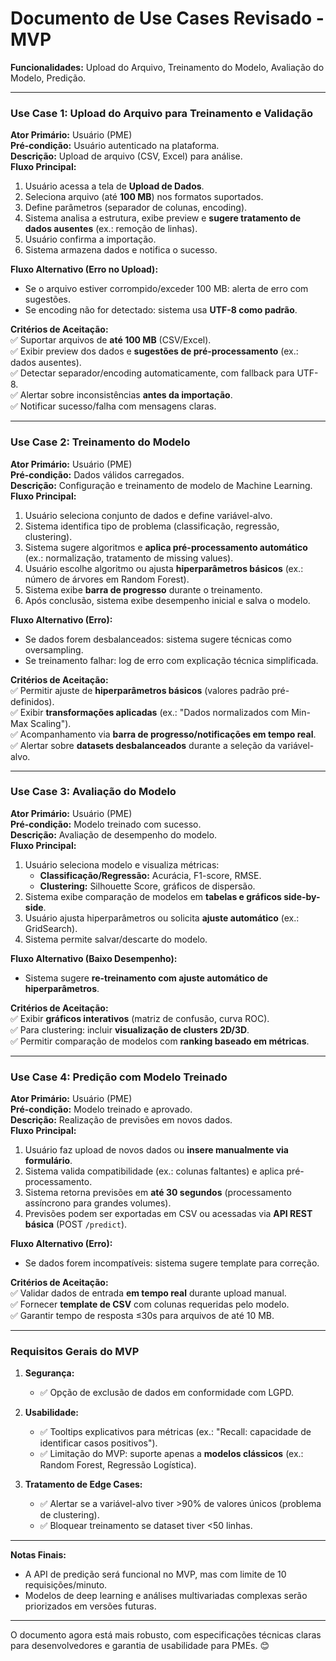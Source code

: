 # **Documento de Use Cases Revisado - MVP**  
**Funcionalidades:** Upload do Arquivo, Treinamento do Modelo, Avaliação do Modelo, Predição.  

---

### **Use Case 1: Upload do Arquivo para Treinamento e Validação**  
**Ator Primário:** Usuário (PME)  
**Pré-condição:** Usuário autenticado na plataforma.  
**Descrição:** Upload de arquivo (CSV, Excel) para análise.  
**Fluxo Principal:**  
1. Usuário acessa a tela de **Upload de Dados**.  
2. Seleciona arquivo (até **100 MB**) nos formatos suportados.  
3. Define parâmetros (separador de colunas, encoding).  
4. Sistema analisa a estrutura, exibe preview e **sugere tratamento de dados ausentes** (ex.: remoção de linhas).  
5. Usuário confirma a importação.  
6. Sistema armazena dados e notifica o sucesso.  

**Fluxo Alternativo (Erro no Upload):**  
- Se o arquivo estiver corrompido/exceder 100 MB: alerta de erro com sugestões.  
- Se encoding não for detectado: sistema usa **UTF-8 como padrão**.  

**Critérios de Aceitação:**  
✅ Suportar arquivos de **até 100 MB** (CSV/Excel).  
✅ Exibir preview dos dados e **sugestões de pré-processamento** (ex.: dados ausentes).  
✅ Detectar separador/encoding automaticamente, com fallback para UTF-8.  
✅ Alertar sobre inconsistências **antes da importação**.  
✅ Notificar sucesso/falha com mensagens claras.  

---

### **Use Case 2: Treinamento do Modelo**  
**Ator Primário:** Usuário (PME)  
**Pré-condição:** Dados válidos carregados.  
**Descrição:** Configuração e treinamento de modelo de Machine Learning.  
**Fluxo Principal:**  
1. Usuário seleciona conjunto de dados e define variável-alvo.  
2. Sistema identifica tipo de problema (classificação, regressão, clustering).  
3. Sistema sugere algoritmos e **aplica pré-processamento automático** (ex.: normalização, tratamento de missing values).  
4. Usuário escolhe algoritmo ou ajusta **hiperparâmetros básicos** (ex.: número de árvores em Random Forest).  
5. Sistema exibe **barra de progresso** durante o treinamento.  
6. Após conclusão, sistema exibe desempenho inicial e salva o modelo.  

**Fluxo Alternativo (Erro):**  
- Se dados forem desbalanceados: sistema sugere técnicas como oversampling.  
- Se treinamento falhar: log de erro com explicação técnica simplificada.  

**Critérios de Aceitação:**  
✅ Permitir ajuste de **hiperparâmetros básicos** (valores padrão pré-definidos).  
✅ Exibir **transformações aplicadas** (ex.: "Dados normalizados com Min-Max Scaling").  
✅ Acompanhamento via **barra de progresso/notificações em tempo real**.  
✅ Alertar sobre **datasets desbalanceados** durante a seleção da variável-alvo.  

---

### **Use Case 3: Avaliação do Modelo**  
**Ator Primário:** Usuário (PME)  
**Pré-condição:** Modelo treinado com sucesso.  
**Descrição:** Avaliação de desempenho do modelo.  
**Fluxo Principal:**  
1. Usuário seleciona modelo e visualiza métricas:  
   - **Classificação/Regressão:** Acurácia, F1-score, RMSE.  
   - **Clustering:** Silhouette Score, gráficos de dispersão.  
2. Sistema exibe comparação de modelos em **tabelas e gráficos side-by-side**.  
3. Usuário ajusta hiperparâmetros ou solicita **ajuste automático** (ex.: GridSearch).  
4. Sistema permite salvar/descarte do modelo.  

**Fluxo Alternativo (Baixo Desempenho):**  
- Sistema sugere **re-treinamento com ajuste automático de hiperparâmetros**.  

**Critérios de Aceitação:**  
✅ Exibir **gráficos interativos** (matriz de confusão, curva ROC).  
✅ Para clustering: incluir **visualização de clusters 2D/3D**.  
✅ Permitir comparação de modelos com **ranking baseado em métricas**.  

---

### **Use Case 4: Predição com Modelo Treinado**  
**Ator Primário:** Usuário (PME)  
**Pré-condição:** Modelo treinado e aprovado.  
**Descrição:** Realização de previsões em novos dados.  
**Fluxo Principal:**  
1. Usuário faz upload de novos dados ou **insere manualmente via formulário**.  
2. Sistema valida compatibilidade (ex.: colunas faltantes) e aplica pré-processamento.  
3. Sistema retorna previsões em **até 30 segundos** (processamento assíncrono para grandes volumes).  
4. Previsões podem ser exportadas em CSV ou acessadas via **API REST básica** (POST `/predict`).  

**Fluxo Alternativo (Erro):**  
- Se dados forem incompatíveis: sistema sugere template para correção.  

**Critérios de Aceitação:**  
✅ Validar dados de entrada **em tempo real** durante upload manual.  
✅ Fornecer **template de CSV** com colunas requeridas pelo modelo.  
✅ Garantir tempo de resposta ≤30s para arquivos de até 10 MB.  

---

### **Requisitos Gerais do MVP**  
1. **Segurança:**   
   - ✅ Opção de exclusão de dados em conformidade com LGPD.  

2. **Usabilidade:**  
   - ✅ Tooltips explicativos para métricas (ex.: "Recall: capacidade de identificar casos positivos").  
   - ✅ Limitação do MVP: suporte apenas a **modelos clássicos** (ex.: Random Forest, Regressão Logística).  

3. **Tratamento de Edge Cases:**  
   - ✅ Alertar se a variável-alvo tiver >90% de valores únicos (problema de clustering).  
   - ✅ Bloquear treinamento se dataset tiver <50 linhas.  

---

**Notas Finais:**  
- A API de predição será funcional no MVP, mas com limite de 10 requisições/minuto.  
- Modelos de deep learning e análises multivariadas complexas serão priorizados em versões futuras.  

--- 

O documento agora está mais robusto, com especificações técnicas claras para desenvolvedores e garantia de usabilidade para PMEs. 😊
